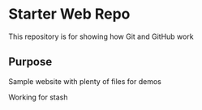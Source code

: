 # Starter Web Repo

This repository is for showing how Git and GitHub work

## Purpose

Sample website with plenty of files for demos


Working for stash

